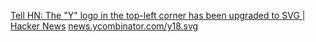 
[Tell HN: The "Y" logo in the top-left corner has been upgraded to SVG | Hacker News](https://news.ycombinator.com/item?id=35894326)
[news.ycombinator.com/y18.svg](https://news.ycombinator.com/y18.svg)
